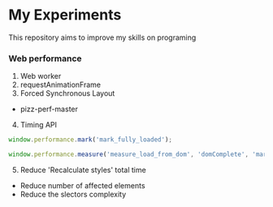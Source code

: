 # My Experiments
This repository aims to improve my skills on programing

### Web performance

1. Web worker
2. requestAnimationFrame
3. Forced Synchronous Layout
  * pizz-perf-master

4. Timing API

```javascript
window.performance.mark('mark_fully_loaded');
```

```javascript
window.performance.measure('measure_load_from_dom', 'domComplete', 'mark_fully_loaded');
```

5. Reduce 'Recalculate styles' total time
  * Reduce number of affected elements
  * Reduce the slectors complexity
